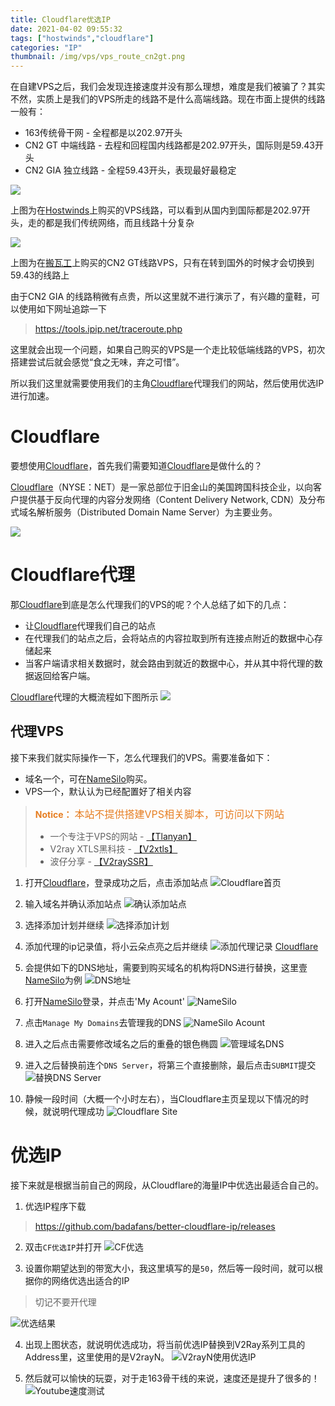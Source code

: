 ```yaml
---
title: Cloudflare优选IP
date: 2021-04-02 09:55:32
tags: ["hostwinds","cloudflare"]
categories: "IP"
thumbnail: /img/vps/vps_route_cn2gt.png
---
```


在自建VPS之后，我们会发现连接速度并没有那么理想，难度是我们被骗了？其实不然，实质上是我们的VPS所走的线路不是什么高端线路。现在市面上提供的线路一般有：
* 163传统骨干网 - 全程都是以202.97开头
* CN2 GT 中端线路 - 去程和回程国内线路都是202.97开头，国际则是59.43开头
* CN2 GIA 独立线路 - 全程59.43开头，表现最好最稳定
<!--more-->
![](/img/vps/vps_route_163.png)

上图为在[Hostwinds](https://www.hostwinds.com/)上购买的VPS线路，可以看到从国内到国际都是202.97开头，走的都是我们传统网络，而且线路十分复杂

![](/img/vps/vps_route_cn2gt.png)

上图为在[搬瓦工](http://bwh88.net/)上购买的CN2 GT线路VPS，只有在转到国外的时候才会切换到59.43的线路上

由于CN2 GIA 的线路稍微有点贵，所以这里就不进行演示了，有兴趣的童鞋，可以使用如下网址追踪一下
> https://tools.ipip.net/traceroute.php

这里就会出现一个问题，如果自己购买的VPS是一个走比较低端线路的VPS，初次搭建尝试后就会感觉“食之无味，弃之可惜”。

所以我们这里就需要使用我们的主角[Cloudflare](http://cloudflare.com/)代理我们的网站，然后使用优选IP进行加速。

# Cloudflare
要想使用[Cloudflare](http://cloudflare.com/)，首先我们需要知道[Cloudflare](http://cloudflare.com/)是做什么的？

[Cloudflare](http://cloudflare.com/)（NYSE：NET）是一家总部位于旧金山的美国跨国科技企业，以向客户提供基于反向代理的内容分发网络（Content Delivery Network, CDN）及分布式域名解析服务（Distributed Domain Name Server）为主要业务。

![](/img/vps/vps_cloudflare_product.png)

# Cloudflare代理

那[Cloudflare](http://cloudflare.com/)到底是怎么代理我们的VPS的呢？个人总结了如下的几点：
* 让[Cloudflare](http://cloudflare.com/)代理我们自己的站点
* 在代理我们的站点之后，会将站点的内容拉取到所有连接点附近的数据中心存储起来
* 当客户端请求相关数据时，就会路由到就近的数据中心，并从其中将代理的数据返回给客户端。

[Cloudflare](http://cloudflare.com/)代理的大概流程如下图所示
![](/img/vps/vps_cloudflare_core.png)

## 代理VPS

接下来我们就实际操作一下，怎么代理我们的VPS。需要准备如下：

* 域名一个，可在[NameSilo](https://www.namesilo.com/)购买。
* VPS一个，默认认为已经配置好了相关内容

> <strong style="color: #e67e22">Notice：</strong> <span style="color: #e67e22; font-size:16px">本站不提供搭建VPS相关脚本，可访问以下网站</span>
> * 一个专注于VPS的网站 - [【Tlanyan】](https://tlanyan.me)
> * V2ray XTLS黑科技 - [【V2xtls】](https://v2xtls.org/)
> * 波仔分享 - [【V2raySSR】](http://v2rayssr.com/)


1. 打开[Cloudflare](http://cloudflare.com/)，登录成功之后，点击添加站点
![Cloudflare首页](/img/vps/vps_cloudflare_home.png)

2. 输入域名并确认添加站点
![确认添加站点](/img/vps/vps_cloudflare_add_site.png)

3. 选择添加计划并继续
![选择添加计划](/img/vps/vps_cloudflare_add_plan.png)

4. 添加代理的ip记录值，将小云朵点亮之后并继续
![添加代理记录](/img/vps/vps_cloudflare_record.png)
[Cloudflare](http://cloudflare.com/)

5. 会提供如下的DNS地址，需要到购买域名的机构将DNS进行替换，这里壹[NameSilo](https://www.namesilo.com/)为例
![DNS地址](/img/vps/vps_cloudflare_change_dns.png)

6. 打开[NameSilo]()登录，并点击'My Acount'
![NameSilo](/img/vps/vps_cloudflare_namesilo.png)

7. 点击`Manage My Domains`去管理我的DNS
![NameSilo Acount](/img/vps/vps_namesilo_account.png)

8. 进入之后点击需要修改域名之后的重叠的银色椭圆
![管理域名DNS](/img/vps/vps_namesilo_dns.png)

9. 进入之后替换前连个`DNS Server`，将第三个直接删除，最后点击`SUBMIT`提交
![替换DNS Server](/img/vps/vps_namesilo_change_dns.png)

10. 静候一段时间（大概一个小时左右），当Cloudflare主页呈现以下情况的时候，就说明代理成功
![Cloudflare Site](/img/vps/vps_cloudflare_site.png)

# 优选IP

接下来就是根据当前自己的网段，从Cloudflare的海量IP中优选出最适合自己的。
1. 优选IP程序下载
> https://github.com/badafans/better-cloudflare-ip/releases

2. 双击`CF优选IP`并打开
![CF优选](/img/vps/vps_cloudflare_better_ip.png)

3. 设置你期望达到的带宽大小，我这里填写的是`50`，然后等一段时间，就可以根据你的网络优选出适合的IP

> 切记不要开代理

![优选结果](/img/vps/vps_cloudflare_better_result.png)

4. 出现上图状态，就说明优选成功，将当前优选IP替换到V2Ray系列工具的Address里，这里使用的是V2rayN。
![V2rayN使用优选IP](/img/vps/vps_cloudflare_better_v2rayn.png)

5. 然后就可以愉快的玩耍，对于走163骨干线的来说，速度还是提升了很多的！
![Youtube速度测试](/img/vps/vps_cloudflare_youtube_speed.png)